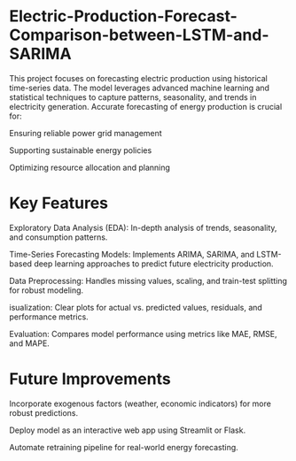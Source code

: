 # Electric-Production-Forecast-Comparison-between-LSTM-and-SARIMA

This project focuses on forecasting electric production using historical time-series data. The model leverages advanced machine learning and statistical techniques to capture patterns, seasonality, and trends in electricity generation. Accurate forecasting of energy production is crucial for:

Ensuring reliable power grid management

Supporting sustainable energy policies

Optimizing resource allocation and planning

# Key Features
Exploratory Data Analysis (EDA): In-depth analysis of trends, seasonality, and consumption patterns.

Time-Series Forecasting Models: Implements ARIMA, SARIMA, and LSTM-based deep learning approaches to predict future electricity production.

Data Preprocessing: Handles missing values, scaling, and train-test splitting for robust modeling.

isualization: Clear plots for actual vs. predicted values, residuals, and performance metrics.

Evaluation: Compares model performance using metrics like MAE, RMSE, and MAPE.

# Future Improvements
Incorporate exogenous factors (weather, economic indicators) for more robust predictions.

Deploy model as an interactive web app using Streamlit or Flask.

Automate retraining pipeline for real-world energy forecasting.
